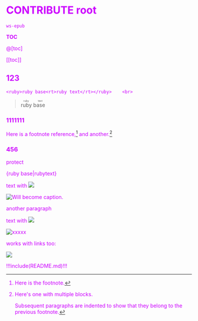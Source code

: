 # CONTRIBUTE root

    ws-epub

__TOC__

@[toc]

[[toc]]

## 123

<!-- comments -->

    <ruby>ruby base<rt>ruby text</rt></ruby>    <br>

> <ruby>ruby base<rt>ruby text</rt></ruby>    <br>
>

### 1111111

Here is a footnote reference,[^1] and another.[^longnote]

[^1]: Here is the footnote.

[^longnote]: Here's one with multiple blocks.

    Subsequent paragraphs are indented to show that they
belong to the previous footnote.

### 456

protect <br>

{ruby base|rubytext}

text with ![](img.png)

![Will become caption.](fig.png "Foo bar")

another paragraph

text with ![](img.png)

![xxxxx](fig.png)

works with links too:

[![](fig.png)](page.html)

!!!include(README.md)!!!

<style>
body{color:#CC00FF}
</style>
